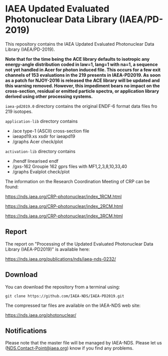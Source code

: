 # IAEA Updated Evaluated Photonuclear Data Library (IAEA/PD-2019)
This repository contains the IAEA Updated Evaluated Photonuclear Data Library (IAEA/PD-2019). 

**Note that for the time being the ACE library defaults to isotropic any energy-angle distribution coded in law=1, lang=1 with na=1, a sequence not yet handled in Acer for photon induced file. This occurs for a few exit channels of 153 evaluations in the 219 presents in IAEA-PD2019. As soon as a patch for NJOY-2016 is released the ACE library will be updated and this warning removed. However, this impediment bears no impact on the cross-section, residual or emitted particle spectra, or application library derived using other processing systems.**

``iaea-pd2019.0`` directory contains the original ENDF-6 format data files fro 219 isotopes.  

``application-lib`` directory contains  
- /ace            type-1 (ASCII) cross-section file  
- iaeapd19.xs     xsdir for iaeapd19  
- /graphs         Acer check/plot  

``activation-lib`` directory contains  
- /hendf       linearised endf  
- /gxs-162      Groupie 162 gprs files with MF1,2,3,8,10,33,40  
- /graphs       Evalplot check/plot  

The information on the Research Coordination Meeting of CRP can be
found:

https://nds.iaea.org/CRP-photonuclear/index_1RCM.html

https://nds.iaea.org/CRP-photonuclear/index_2RCM.html

https://nds.iaea.org/CRP-photonuclear/index_3RCM.html

## Report
The report on "Processing of the Updated Evaluated
Photonuclear Data Library (IAEA-PD2019)" is available here:

https://nds.iaea.org/publications/nds/iaea-nds-0232/

## Download
You can download the repository from a terminal using:

```
git clone https://github.com/IAEA-NDS/IAEA-PD2019.git
```

The compressed tar files are available on the IAEA-NDS web site:

https://nds.iaea.org/photonuclear/


## Notifications
Please note that the master file will be managed by IAEA-NDS. Please
let us (NDS.Contact-Point@iaea.org) know if you find any problems.



